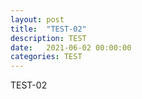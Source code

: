 ```yaml
---
layout: post
title:  "TEST-02"
description: TEST
date:   2021-06-02 00:00:00
categories: TEST
---
```

TEST-02
